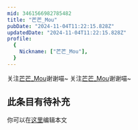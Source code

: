 ```yaml
---
mid: 3461566982785482
title: "芒芒_Mou"
pubDate: "2024-11-04T11:22:15.828Z"
updatedDate: "2024-11-04T11:22:15.828Z"
profile:
  {
    Nickname: ["芒芒_Mou"],
  }
---
```


关注[芒芒_Mou](https://space.bilibili.com/3461566982785482)谢谢喵~ 关注[芒芒_Mou](https://space.bilibili.com/3461566982785482)谢谢喵~

## 此条目有待补充
你可以在[这里](https://github.com/Yuhanawa/VTuber.ICU/edit/master/src/content/v/芒芒_Mou/index.md)编辑本文
